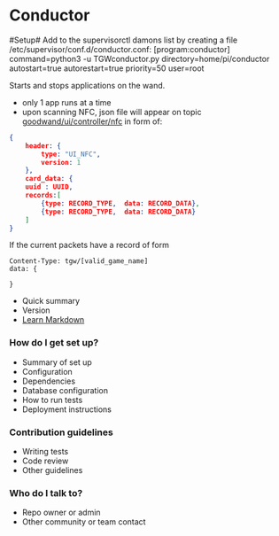 # Conductor #


#Setup#
Add to the supervisorctl damons list by creating a file /etc/supervisor/conf.d/conductor.conf:
[program:conductor]
command=python3 -u TGWconductor.py
directory=home/pi/conductor
autostart=true
autorestart=true
priority=50
user=root

Starts and stops applications on the wand.

* only 1 app runs at a time
* upon scanning NFC, json file will appear on topic [goodwand/ui/controller/nfc](https://docs.google.com/document/d/1EQ_fzZ6YO6zBUwkgNV-5BrYl-nJrFWuGkKr-3ds7GKU/edit#) in form of:

```json
{
    header: {
        type: "UI_NFC",
        version: 1
    },
    card_data: {
    uuid : UUID,
    records:[
        {type: RECORD_TYPE,  data: RECORD_DATA},
        {type: RECORD_TYPE,  data: RECORD_DATA}
    ]
}
```

If the current packets have a record of form
```
Content-Type: tgw/[valid_game_name]
data: {
    
}
```

* Quick summary
* Version
* [Learn Markdown](https://bitbucket.org/tutorials/markdowndemo)

### How do I get set up? ###

* Summary of set up
* Configuration
* Dependencies
* Database configuration
* How to run tests
* Deployment instructions

### Contribution guidelines ###

* Writing tests
* Code review
* Other guidelines

### Who do I talk to? ###

* Repo owner or admin
* Other community or team contact